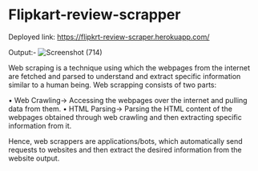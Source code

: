 # Flipkart-review-scrapper

Deployed link: https://flipkrt-review-scraper.herokuapp.com/

Output:- ![Screenshot (714)](https://user-images.githubusercontent.com/76097123/168574731-e6eca501-e9dd-425e-96e7-a3dc9fde5a09.png)


Web scraping is a technique using which the webpages from the internet are fetched and parsed
to understand and extract specific information similar to a human being. Web scrapping
consists of two parts:

•  Web Crawling→ Accessing the webpages over the internet and pulling data from
them.
•  HTML Parsing→ Parsing the HTML content of the webpages obtained through web
crawling and then extracting specific information from it.

Hence, web scrappers are applications/bots, which automatically send requests to websites and
then extract the desired information from the website output.


